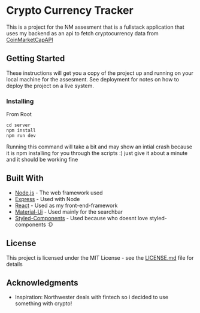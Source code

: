 # Crypto Currency Tracker

This is a project for the NM assesment that is a fullstack application that uses my backend as an api to fetch cryptocurrency data from
[CoinMarketCapAPI](https://coinmarketcap.com/api/)
## Getting Started

These instructions will get you a copy of the project up and running on your local machine for the assesment. See deployment for notes on how to deploy the project on a live system.

### Installing
From Root
```
cd server 
npm install
npm run dev
```
Running this command will take a bit and may show an intial crash because it is npm installing for you through the scripts :) just give it about a minute and it should be working fine

## Built With

* [Node.js](http://www.dropwizard.io/1.0.2/docs/) - The web framework used
* [Express](https://expressjs.com/) - Used with Node
* [React](https://reactjs.org/) - Used as my front-end-framework
* [Material-Ui](https://material-ui.com/) - Used mainly for the searchbar
* [Styled-Components](https://styled-components.com/) - Used because who doesnt love styled-components :D

## License

This project is licensed under the MIT License - see the [LICENSE.md](LICENSE.md) file for details

## Acknowledgments

* Inspiration: Northwester deals with fintech so i decided to use something with crypto!

